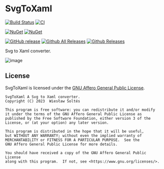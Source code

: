 # SvgToXaml

[![Build Status](https://dev.azure.com/wieslawsoltes/GitHub/_apis/build/status/wieslawsoltes.SvgToXaml?branchName=main)](https://dev.azure.com/wieslawsoltes/GitHub/_build/latest?definitionId=92&branchName=main)
[![CI](https://github.com/wieslawsoltes/SvgToXaml/actions/workflows/build.yml/badge.svg)](https://github.com/wieslawsoltes/SvgToXaml/actions/workflows/build.yml)

[![NuGet](https://img.shields.io/nuget/v/SvgToXamlConverter.svg)](https://www.nuget.org/packages/SvgToXamlConverter)
[![NuGet](https://img.shields.io/nuget/dt/SvgToXamlConverter.svg)](https://www.nuget.org/packages/SvgToXamlConverter)

[![GitHub release](https://img.shields.io/github/release/wieslawsoltes/SvgToXaml.svg)](https://github.com/wieslawsoltes/SvgToXaml)
[![Github All Releases](https://img.shields.io/github/downloads/wieslawsoltes/SvgToXaml/total.svg)](https://github.com/wieslawsoltes/SvgToXaml)
[![Github Releases](https://img.shields.io/github/downloads/wieslawsoltes/SvgToXaml/latest/total.svg)](https://github.com/wieslawsoltes/SvgToXaml)

Svg to Xaml converter.

![image](https://user-images.githubusercontent.com/2297442/130685251-185cc489-8724-408b-8965-955f9bc77177.png)

## License

SvgToXaml is licensed under the [GNU Affero General Public License](COPYING).

```
SvgToXaml A Svg to Xaml converter.
Copyright (C) 2023  Wiesław Šoltés

This program is free software: you can redistribute it and/or modify
it under the terms of the GNU Affero General Public License as
published by the Free Software Foundation, either version 3 of the
License, or (at your option) any later version.

This program is distributed in the hope that it will be useful,
but WITHOUT ANY WARRANTY; without even the implied warranty of
MERCHANTABILITY or FITNESS FOR A PARTICULAR PURPOSE.  See the
GNU Affero General Public License for more details.

You should have received a copy of the GNU Affero General Public License
along with this program.  If not, see <https://www.gnu.org/licenses/>.
```
